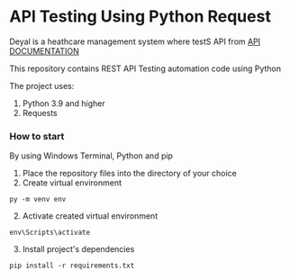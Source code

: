 
# API Testing Using Python Request


Deyal is a heathcare management system where testS API from [API DOCUMENTATION](https://deyal-service.zayedabdullah.com/api/docs/)

This repository contains REST API Testing automation code using Python

The project uses:
1. Python 3.9 and higher
2. Requests

### How to start

By using Windows Terminal, Python and pip
1. Place the repository files into the directory of your choice
2. Create virtual environment
```
py -m venv env
```
2. Activate created virtual environment  
```
env\Scripts\activate
```
3. Install project's dependencies  
```
pip install -r requirements.txt
```
